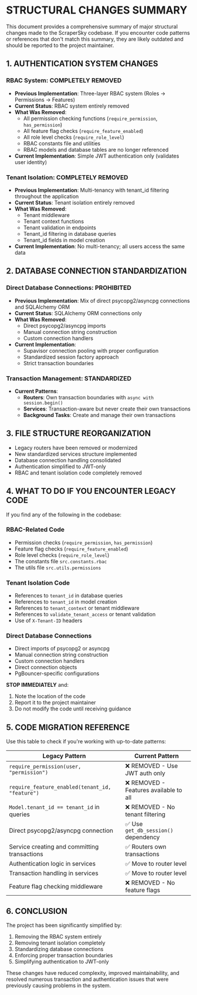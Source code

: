 # STRUCTURAL CHANGES SUMMARY

This document provides a comprehensive summary of major structural changes made to the ScraperSky codebase. If you encounter code patterns or references that don't match this summary, they are likely outdated and should be reported to the project maintainer.

## 1. AUTHENTICATION SYSTEM CHANGES

### RBAC System: COMPLETELY REMOVED

- **Previous Implementation**: Three-layer RBAC system (Roles → Permissions → Features)
- **Current Status**: RBAC system entirely removed
- **What Was Removed**:
  - All permission checking functions (`require_permission`, `has_permission`)
  - All feature flag checks (`require_feature_enabled`)
  - All role level checks (`require_role_level`)
  - RBAC constants file and utilities
  - RBAC models and database tables are no longer referenced
- **Current Implementation**: Simple JWT authentication only (validates user identity)

### Tenant Isolation: COMPLETELY REMOVED

- **Previous Implementation**: Multi-tenancy with tenant_id filtering throughout the application
- **Current Status**: Tenant isolation entirely removed
- **What Was Removed**:
  - Tenant middleware
  - Tenant context functions
  - Tenant validation in endpoints
  - Tenant_id filtering in database queries
  - Tenant_id fields in model creation
- **Current Implementation**: No multi-tenancy; all users access the same data

## 2. DATABASE CONNECTION STANDARDIZATION

### Direct Database Connections: PROHIBITED

- **Previous Implementation**: Mix of direct psycopg2/asyncpg connections and SQLAlchemy ORM
- **Current Status**: SQLAlchemy ORM connections only
- **What Was Removed**:
  - Direct psycopg2/asyncpg imports
  - Manual connection string construction
  - Custom connection handlers
- **Current Implementation**: 
  - Supavisor connection pooling with proper configuration
  - Standardized session factory approach
  - Strict transaction boundaries

### Transaction Management: STANDARDIZED

- **Current Patterns**:
  - **Routers**: Own transaction boundaries with `async with session.begin()`
  - **Services**: Transaction-aware but never create their own transactions
  - **Background Tasks**: Create and manage their own transactions

## 3. FILE STRUCTURE REORGANIZATION 

- Legacy routers have been removed or modernized
- New standardized services structure implemented
- Database connection handling consolidated
- Authentication simplified to JWT-only
- RBAC and tenant isolation code completely removed

## 4. WHAT TO DO IF YOU ENCOUNTER LEGACY CODE

If you find any of the following in the codebase:

### RBAC-Related Code
- Permission checks (`require_permission`, `has_permission`)
- Feature flag checks (`require_feature_enabled`)
- Role level checks (`require_role_level`)
- The constants file `src.constants.rbac`
- The utils file `src.utils.permissions`

### Tenant Isolation Code
- References to `tenant_id` in database queries
- References to `tenant_id` in model creation
- References to `tenant_context` or tenant middleware
- References to `validate_tenant_access` or tenant validation
- Use of `X-Tenant-ID` headers

### Direct Database Connections
- Direct imports of psycopg2 or asyncpg
- Manual connection string construction
- Custom connection handlers
- Direct connection objects
- PgBouncer-specific configurations

**STOP IMMEDIATELY** and:
1. Note the location of the code
2. Report it to the project maintainer
3. Do not modify the code until receiving guidance

## 5. CODE MIGRATION REFERENCE

Use this table to check if you're working with up-to-date patterns:

| Legacy Pattern | Current Pattern |
|----------------|-----------------|
| `require_permission(user, "permission")` | ❌ REMOVED - Use JWT auth only |
| `require_feature_enabled(tenant_id, "feature")` | ❌ REMOVED - Features available to all |
| `Model.tenant_id == tenant_id` in queries | ❌ REMOVED - No tenant filtering |
| Direct psycopg2/asyncpg connection | ✅ Use `get_db_session()` dependency |
| Service creating and committing transactions | ✅ Routers own transactions |
| Authentication logic in services | ✅ Move to router level |
| Transaction handling in services | ✅ Move to router level |
| Feature flag checking middleware | ❌ REMOVED - No feature flags |

## 6. CONCLUSION

The project has been significantly simplified by:
1. Removing the RBAC system entirely
2. Removing tenant isolation completely
3. Standardizing database connections
4. Enforcing proper transaction boundaries
5. Simplifying authentication to JWT-only

These changes have reduced complexity, improved maintainability, and resolved numerous transaction and authentication issues that were previously causing problems in the system.